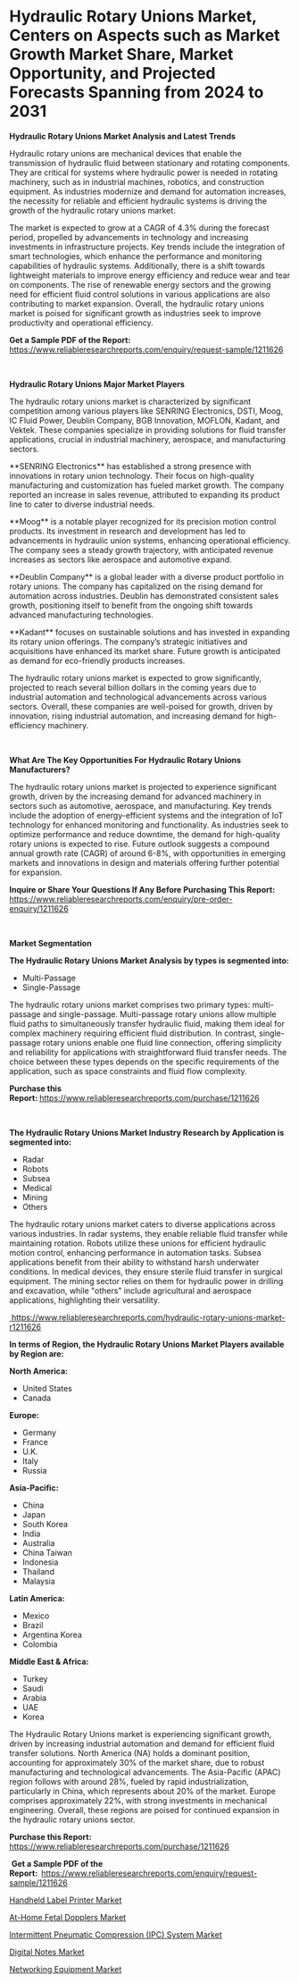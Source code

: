 <p><h1>Hydraulic Rotary Unions Market, Centers on Aspects such as Market Growth Market Share, Market Opportunity, and Projected Forecasts Spanning from 2024 to 2031</h1></p><p><strong>Hydraulic Rotary Unions Market Analysis and Latest Trends</strong></p>
<p><p>Hydraulic rotary unions are mechanical devices that enable the transmission of hydraulic fluid between stationary and rotating components. They are critical for systems where hydraulic power is needed in rotating machinery, such as in industrial machines, robotics, and construction equipment. As industries modernize and demand for automation increases, the necessity for reliable and efficient hydraulic systems is driving the growth of the hydraulic rotary unions market.</p><p>The market is expected to grow at a CAGR of 4.3% during the forecast period, propelled by advancements in technology and increasing investments in infrastructure projects. Key trends include the integration of smart technologies, which enhance the performance and monitoring capabilities of hydraulic systems. Additionally, there is a shift towards lightweight materials to improve energy efficiency and reduce wear and tear on components. The rise of renewable energy sectors and the growing need for efficient fluid control solutions in various applications are also contributing to market expansion. Overall, the hydraulic rotary unions market is poised for significant growth as industries seek to improve productivity and operational efficiency.</p></p>
<p><strong>Get a Sample PDF of the Report:&nbsp;</strong> <a href="https://www.reliableresearchreports.com/enquiry/request-sample/1211626?utm_campaign=4&utm_medium=2&utm_source=Github&utm_content=ia&utm_term=17122024&utm_id=hydraulic-rotary-unions">https://www.reliableresearchreports.com/enquiry/request-sample/1211626</a></p>
<p>&nbsp;</p>
<p><strong>Hydraulic Rotary Unions Major Market Players</strong></p>
<p><p>The hydraulic rotary unions market is characterized by significant competition among various players like SENRING Electronics, DSTI, Moog, IC Fluid Power, Deublin Company, BGB Innovation, MOFLON, Kadant, and Vektek. These companies specialize in providing solutions for fluid transfer applications, crucial in industrial machinery, aerospace, and manufacturing sectors.</p><p>**SENRING Electronics** has established a strong presence with innovations in rotary union technology. Their focus on high-quality manufacturing and customization has fueled market growth. The company reported an increase in sales revenue, attributed to expanding its product line to cater to diverse industrial needs.</p><p>**Moog** is a notable player recognized for its precision motion control products. Its investment in research and development has led to advancements in hydraulic union systems, enhancing operational efficiency. The company sees a steady growth trajectory, with anticipated revenue increases as sectors like aerospace and automotive expand.</p><p>**Deublin Company** is a global leader with a diverse product portfolio in rotary unions. The company has capitalized on the rising demand for automation across industries. Deublin has demonstrated consistent sales growth, positioning itself to benefit from the ongoing shift towards advanced manufacturing technologies.</p><p>**Kadant** focuses on sustainable solutions and has invested in expanding its rotary union offerings. The company’s strategic initiatives and acquisitions have enhanced its market share. Future growth is anticipated as demand for eco-friendly products increases.</p><p>The hydraulic rotary unions market is expected to grow significantly, projected to reach several billion dollars in the coming years due to industrial automation and technological advancements across various sectors. Overall, these companies are well-poised for growth, driven by innovation, rising industrial automation, and increasing demand for high-efficiency machinery.</p></p>
<p>&nbsp;</p>
<p><strong>What Are The Key Opportunities For Hydraulic Rotary Unions Manufacturers?</strong></p>
<p><p>The hydraulic rotary unions market is projected to experience significant growth, driven by the increasing demand for advanced machinery in sectors such as automotive, aerospace, and manufacturing. Key trends include the adoption of energy-efficient systems and the integration of IoT technology for enhanced monitoring and functionality. As industries seek to optimize performance and reduce downtime, the demand for high-quality rotary unions is expected to rise. Future outlook suggests a compound annual growth rate (CAGR) of around 6-8%, with opportunities in emerging markets and innovations in design and materials offering further potential for expansion.</p></p>
<p><strong>Inquire or Share Your Questions If Any Before Purchasing This Report:</strong> <a href="https://www.reliableresearchreports.com/enquiry/pre-order-enquiry/1211626?utm_campaign=4&utm_medium=2&utm_source=Github&utm_content=ia&utm_term=17122024&utm_id=hydraulic-rotary-unions">https://www.reliableresearchreports.com/enquiry/pre-order-enquiry/1211626</a></p>
<p>&nbsp;</p>
<p><strong>Market Segmentation</strong></p>
<p><strong>The Hydraulic Rotary Unions Market Analysis by types is segmented into:</strong></p>
<p><ul><li>Multi-Passage</li><li>Single-Passage</li></ul></p>
<p><p>The hydraulic rotary unions market comprises two primary types: multi-passage and single-passage. Multi-passage rotary unions allow multiple fluid paths to simultaneously transfer hydraulic fluid, making them ideal for complex machinery requiring efficient fluid distribution. In contrast, single-passage rotary unions enable one fluid line connection, offering simplicity and reliability for applications with straightforward fluid transfer needs. The choice between these types depends on the specific requirements of the application, such as space constraints and fluid flow complexity.</p></p>
<p><strong>Purchase this Report:&nbsp;</strong><a href="https://www.reliableresearchreports.com/purchase/1211626?utm_campaign=4&utm_medium=2&utm_source=Github&utm_content=ia&utm_term=17122024&utm_id=hydraulic-rotary-unions">https://www.reliableresearchreports.com/purchase/1211626</a></p>
<p>&nbsp;</p>
<p><strong>The Hydraulic Rotary Unions Market Industry Research by Application is segmented into:</strong></p>
<p><ul><li>Radar</li><li>Robots</li><li>Subsea</li><li>Medical</li><li>Mining</li><li>Others</li></ul></p>
<p><p>The hydraulic rotary unions market caters to diverse applications across various industries. In radar systems, they enable reliable fluid transfer while maintaining rotation. Robots utilize these unions for efficient hydraulic motion control, enhancing performance in automation tasks. Subsea applications benefit from their ability to withstand harsh underwater conditions. In medical devices, they ensure sterile fluid transfer in surgical equipment. The mining sector relies on them for hydraulic power in drilling and excavation, while "others" include agricultural and aerospace applications, highlighting their versatility.</p></p>
<p><a href="https://www.reliableresearchreports.com/hydraulic-rotary-unions-market-r1211626?utm_campaign=4&utm_medium=2&utm_source=Github&utm_content=ia&utm_term=17122024&utm_id=hydraulic-rotary-unions">&nbsp;https://www.reliableresearchreports.com/hydraulic-rotary-unions-market-r1211626</a></p>
<p><strong>In terms of Region, the Hydraulic Rotary Unions Market Players available by Region are:</strong></p>
<p>
    <p> <strong> North America: </strong>
        <ul>
            <li>United States</li>
            <li>Canada</li>
        </ul>
        </p> 
    <p> <strong> Europe: </strong>
        <ul>
            <li>Germany</li>
            <li>France</li>
            <li>U.K.</li>
            <li>Italy</li>
            <li>Russia</li>
        </ul>
        </p> 
    <p> <strong> Asia-Pacific: </strong>
        <ul>
            <li>China</li>
            <li>Japan</li>
            <li>South Korea</li>
            <li>India</li>
            <li>Australia</li>
            <li>China Taiwan</li>
            <li>Indonesia</li>
            <li>Thailand</li>
            <li>Malaysia</li>
        </ul>
        </p> 
    <p> <strong> Latin America: </strong>
        <ul>
            <li>Mexico</li>
            <li>Brazil</li>
            <li>Argentina Korea</li>
            <li>Colombia</li>
        </ul>
        </p> 
    <p> <strong> Middle East & Africa: </strong>
        <ul>
            <li>Turkey</li>
            <li>Saudi</li>
            <li>Arabia</li>
            <li>UAE</li>
            <li>Korea</li>
        </ul>
    </p>
    </p>
<p><p>The Hydraulic Rotary Unions market is experiencing significant growth, driven by increasing industrial automation and demand for efficient fluid transfer solutions. North America (NA) holds a dominant position, accounting for approximately 30% of the market share, due to robust manufacturing and technological advancements. The Asia-Pacific (APAC) region follows with around 28%, fueled by rapid industrialization, particularly in China, which represents about 20% of the market. Europe comprises approximately 22%, with strong investments in mechanical engineering. Overall, these regions are poised for continued expansion in the hydraulic rotary unions sector.</p></p>
<p><strong>Purchase this Report: </strong><a href="https://www.reliableresearchreports.com/purchase/1211626?utm_campaign=4&utm_medium=2&utm_source=Github&utm_content=ia&utm_term=17122024&utm_id=hydraulic-rotary-unions">https://www.reliableresearchreports.com/purchase/1211626</a></p>
<p>&nbsp;<strong>Get a Sample PDF of the Report:&nbsp;&nbsp;</strong><a href="https://www.reliableresearchreports.com/enquiry/request-sample/1211626?utm_campaign=4&utm_medium=2&utm_source=Github&utm_content=ia&utm_term=17122024&utm_id=hydraulic-rotary-unions">https://www.reliableresearchreports.com/enquiry/request-sample/1211626</a></p>
<p><strong></strong></p>
<p><p><a href="https://www.linkedin.com/pulse/detailed-analysis-handheld-label-printer-market-growth-sg4ie?utm_campaign=4&utm_medium=2&utm_source=Github&utm_content=ia&utm_term=17122024&utm_id=hydraulic-rotary-unions">Handheld Label Printer Market</a></p><p><a href="https://github.com/FosterFahey91/Market-Research-Report-List-1/blob/main/at-home-fetal-dopplers-market.md?utm_campaign=4&utm_medium=2&utm_source=Github&utm_content=ia&utm_term=17122024&utm_id=hydraulic-rotary-unions">At-Home Fetal Dopplers Market</a></p><p><a href="https://github.com/NarcisoFerry/Market-Research-Report-List-1/blob/main/intermittent-pneumatic-compression-ipc-system-market.md?utm_campaign=4&utm_medium=2&utm_source=Github&utm_content=ia&utm_term=17122024&utm_id=hydraulic-rotary-unions">Intermittent Pneumatic Compression (IPC) System Market</a></p><p><a href="https://www.linkedin.com/pulse/revenue-insights-digital-notes-market-projected-57-cagr-from-icohc?utm_campaign=4&utm_medium=2&utm_source=Github&utm_content=ia&utm_term=17122024&utm_id=hydraulic-rotary-unions">Digital Notes Market</a></p><p><a href="https://www.linkedin.com/pulse/comprehensive-overview-networking-equipment-market-2024-2031-oeh0c?utm_campaign=4&utm_medium=2&utm_source=Github&utm_content=ia&utm_term=17122024&utm_id=hydraulic-rotary-unions">Networking Equipment Market</a></p></p>